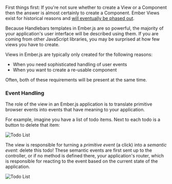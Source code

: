 First things first: If you're not sure whether to create a View or a
Component then the answer is almost certainly to create a Component.
Ember Views exist for historical reasons and [will eventually be
phased out](https://github.com/emberjs/rfcs/pull/15).

Because Handlebars templates in Ember.js are so powerful, the majority
of your application's user interface will be described using them. If
you are coming from other JavaScript libraries, you may be surprised at
how few views you have to create.

Views in Ember.js are typically only created for the following reasons:

* When you need sophisticated handling of user events
* When you want to create a re-usable component

Often, both of these requirements will be present at the same time.

### Event Handling

The role of the view in an Ember.js application is to translate
primitive browser events into events that have meaning to your
application.

For example, imagine you have a list of todo items. Next to each todo is
a button to delete that item:

![Todo List](/guides/views/images/todo-list.png)

The view is responsible for turning a _primitive event_ (a click) into a
_semantic event_: delete this todo! These semantic events are first sent 
up to the controller, or if no method is defined there, your application's 
router, which is responsible for reacting to the event based on the 
current state of the application.


![Todo List](/guides/views/images/primitive-to-semantic-event.png)
